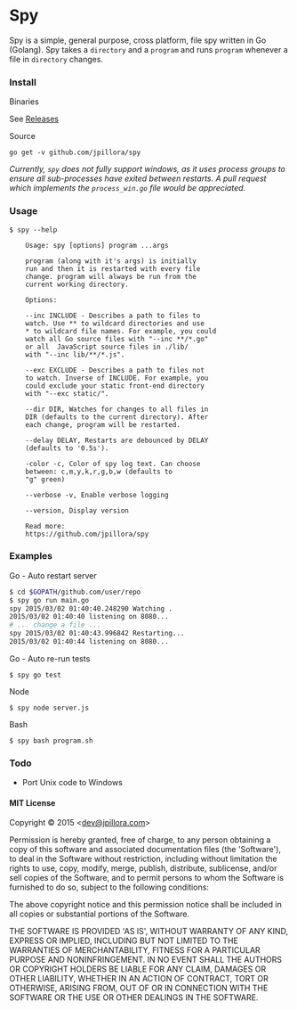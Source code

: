 # Spy

Spy is a simple, general purpose, cross platform, file spy written in Go (Golang). Spy takes a `directory` and a `program` and runs `program` whenever a file in `directory` changes.

### Install

Binaries

See [Releases](https://github.com/jpillora/spy/releases)

<!--
* http://dl.bintray.com/jpillora/cloud-gox/spy_1.0.0_windows_amd64.zip
* http://dl.bintray.com/jpillora/cloud-gox/spy_1.0.0_windows_386.zip
* http://dl.bintray.com/jpillora/cloud-gox/spy_1.0.0_linux_arm.tar.gz
* http://dl.bintray.com/jpillora/cloud-gox/spy_1.0.0_linux_amd64.tar.gz
* http://dl.bintray.com/jpillora/cloud-gox/spy_1.0.0_linux_386.tar.gz
* http://dl.bintray.com/jpillora/cloud-gox/spy_1.0.0_i386.deb
* http://dl.bintray.com/jpillora/cloud-gox/spy_1.0.0_darwin_amd64.zip
* http://dl.bintray.com/jpillora/cloud-gox/spy_1.0.0_darwin_386.zip
* http://dl.bintray.com/jpillora/cloud-gox/spy_1.0.0_armhf.deb
* http://dl.bintray.com/jpillora/cloud-gox/spy_1.0.0_amd64.deb
-->

Source

```
go get -v github.com/jpillora/spy
```

*Currently, `spy` does not fully support windows, as it uses process groups to ensure all sub-processes have exited between restarts. A pull request which implements the `process_win.go` file would be appreciated.*

### Usage

```
$ spy --help

	Usage: spy [options] program ...args

	program (along with it's args) is initially
	run and then it is restarted with every file
	change. program will always be run from the
	current working directory.

	Options:

	--inc INCLUDE - Describes a path to files to
	watch. Use ** to wildcard directories and use
	* to wildcard file names. For example, you could 
	watch all Go source files with "--inc **/*.go"
	or all	JavaScript source files in ./lib/
	with "--inc lib/**/*.js".

	--exc EXCLUDE - Describes a path to files not
	to watch. Inverse of INCLUDE. For example, you
	could exclude your static front-end directory
	with "--exc static/".

	--dir DIR, Watches for changes to all files in
	DIR (defaults to the current directory). After
	each change, program will be restarted.

	--delay DELAY, Restarts are debounced by DELAY
	(defaults to '0.5s').

	-color -c, Color of spy log text. Can choose
	between: c,m,y,k,r,g,b,w (defaults to
	"g" green)

	--verbose -v, Enable verbose logging

	--version, Display version

	Read more:
	https://github.com/jpillora/spy

```

### Examples

Go - Auto restart server

``` sh
$ cd $GOPATH/github.com/user/repo
$ spy go run main.go
spy 2015/03/02 01:40:40.248290 Watching .
2015/03/02 01:40:40 listening on 8080...
# ... change a file ...
spy 2015/03/02 01:40:43.996842 Restarting...
2015/03/02 01:40:44 listening on 8080...
```

Go - Auto re-run tests

```
$ spy go test
```

Node

```
$ spy node server.js
```

Bash

```
$ spy bash program.sh
```

### Todo

* Port Unix code to Windows

#### MIT License

Copyright © 2015 &lt;dev@jpillora.com&gt;

Permission is hereby granted, free of charge, to any person obtaining
a copy of this software and associated documentation files (the
'Software'), to deal in the Software without restriction, including
without limitation the rights to use, copy, modify, merge, publish,
distribute, sublicense, and/or sell copies of the Software, and to
permit persons to whom the Software is furnished to do so, subject to
the following conditions:

The above copyright notice and this permission notice shall be
included in all copies or substantial portions of the Software.

THE SOFTWARE IS PROVIDED 'AS IS', WITHOUT WARRANTY OF ANY KIND,
EXPRESS OR IMPLIED, INCLUDING BUT NOT LIMITED TO THE WARRANTIES OF
MERCHANTABILITY, FITNESS FOR A PARTICULAR PURPOSE AND NONINFRINGEMENT.
IN NO EVENT SHALL THE AUTHORS OR COPYRIGHT HOLDERS BE LIABLE FOR ANY
CLAIM, DAMAGES OR OTHER LIABILITY, WHETHER IN AN ACTION OF CONTRACT,
TORT OR OTHERWISE, ARISING FROM, OUT OF OR IN CONNECTION WITH THE
SOFTWARE OR THE USE OR OTHER DEALINGS IN THE SOFTWARE.
